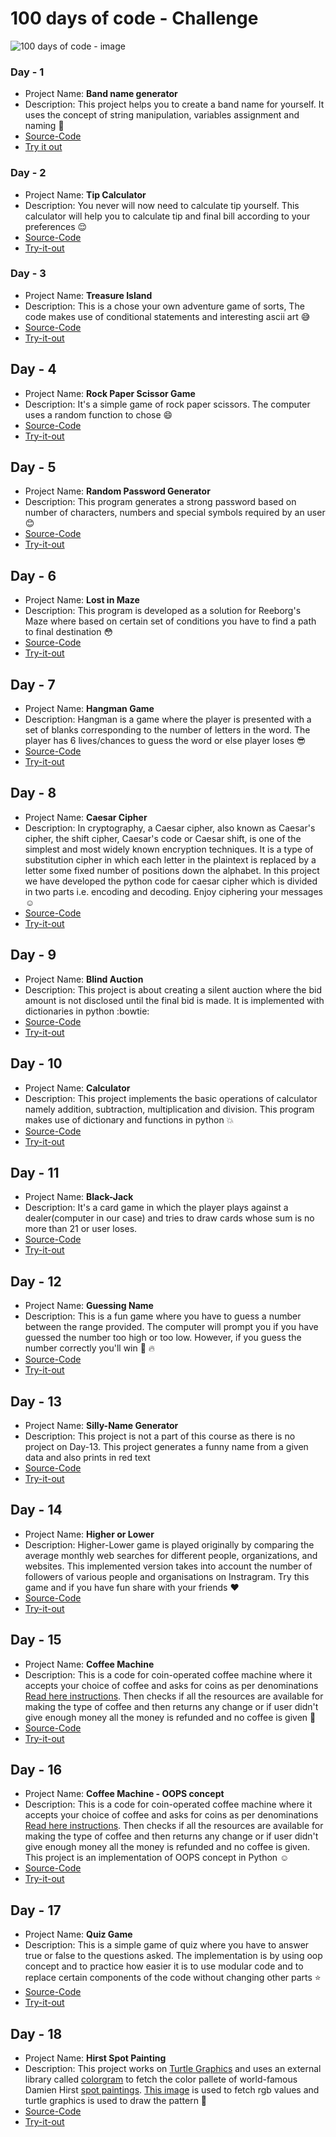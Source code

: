 # 100 days of code - Challenge
![100 days of code - image](https://letslearnabout.net/wp-content/uploads/2018/12/aaaaaaaaaaaaaaaaaaaaab.jpg)

### Day - 1
- Project Name: **Band name generator**
- Description: This project helps you to create a band name for yourself. It uses the concept of string manipulation, variables assignment and naming :grimacing:
- [Source-Code](https://github.com/MihirMore/100daysofcode-Python/blob/main/Day-1/Final_Project/band_name_generator.py)
- [Try it out](https://replit.com/@MihirMore1/band-name-generator-start?embed=1&output=1#main.py)

### Day - 2
- Project Name: **Tip Calculator**
- Description: You never will now need to calculate tip yourself. This calculator will help you to calculate tip and final bill according to your preferences :relieved:
- [Source-Code](https://github.com/MihirMore/100daysofcode-Python/blob/main/Day-2/Final-Project/tip-calculator.py)
- [Try-it-out](https://replit.com/@MihirMore1/tip-calculator-start?embed=1&output=1#main.py)

### Day - 3
- Project Name: **Treasure Island**
- Description: This is a chose your own adventure game of sorts, The code makes use of conditional statements and interesting ascii art :sweat_smile:
- [Source-Code](https://github.com/MihirMore/100daysofcode-Python/blob/main/Day-3/Final-Project/treasure-island.py)
- [Try-it-out](https://replit.com/@MihirMore1/treasure-island-start?embed=1&output=1#main.py)

## Day - 4
- Project Name: **Rock Paper Scissor Game**
- Description: It's a simple game of rock paper scissors. The computer uses a random function to chose :smile:
- [Source-Code](https://github.com/MihirMore/100daysofcode-Python/blob/main/Day-4/Final-Project/rock_paper_scissors.py)
- [Try-it-out](https://replit.com/@MihirMore1/rock-paper-scissors-start?embed=1&output=1#main.py)

## Day - 5
- Project Name: **Random Password Generator**
- Description: This program generates a strong password based on number of characters, numbers and special symbols required by an user :blush:
- [Source-Code](https://github.com/MihirMore/100daysofcode-Python/blob/main/Day-5/Final_Project/password_generator.py)
- [Try-it-out](https://replit.com/@MihirMore1/password-generator-start?embed=1&output=1#main.py)

## Day - 6
- Project Name: **Lost in Maze**
- Description: This program is developed as a solution for Reeborg's Maze where based on certain set of conditions you have to find a path to final destination :flushed:
- [Source-Code](https://github.com/MihirMore/100daysofcode-Python/blob/main/Day-6/Final_Project/Lost_in_maze.py)
- [Try-it-out](https://reeborg.ca/reeborg.html?lang=en&mode=python&menu=worlds%2Fmenus%2Freeborg_intro_en.json&name=Maze&url=worlds%2Ftutorial_en%2Fmaze1.json)

## Day - 7 
- Project Name: **Hangman Game**
- Description: Hangman is a game where the player is presented with a set of blanks corresponding to the number of letters in the word. The player has 6 lives/chances to guess the word or else player loses :sunglasses:
- [Source-Code](https://github.com/MihirMore/100daysofcode-Python/tree/main/Day-7/Final-Project)
- [Try-it-out](https://replit.com/@MihirMore1/password-generator-start?embed=1&output=1?embed=1&output=1#main.py)

## Day - 8 
- Project Name: **Caesar Cipher**
- Description: In cryptography, a Caesar cipher, also known as Caesar's cipher, the shift cipher, Caesar's code or Caesar shift, is one of the simplest and most widely known encryption techniques. It is a type of substitution cipher in which each letter in the plaintext is replaced by a letter some fixed number of positions down the alphabet. In this project we have developed the python code for caesar cipher which is divided in two parts i.e. encoding and decoding. Enjoy ciphering your messages :relaxed:
- [Source-Code](https://github.com/MihirMore/100daysofcode-Python/tree/main/Day-8/Final-Project)
- [Try-it-out](https://replit.com/@MihirMore1/caesar-cipher?embed=1&output=1#main.py)

## Day - 9
- Project Name: **Blind Auction**
- Description: This project is about creating a silent auction where the bid amount is not disclosed until the final bid is made. It is implemented with dictionaries in python :bowtie:
-  [Source-Code](https://github.com/MihirMore/100daysofcode-Python/tree/main/Day-9/Final-Project)
-  [Try-it-out](https://replit.com/@MihirMore1/blind-auction-start?embed=1&output=1#main.py)

## Day - 10
- Project Name: **Calculator**
- Description: This project implements the basic operations of calculator namely addition, subtraction, multiplication and division. This program makes use of dictionary and functions in python :boom:
- [Source-Code](https://github.com/MihirMore/100daysofcode-Python/tree/main/Day-10/Final-Project)
- [Try-it-out](https://replit.com/@MihirMore1/calculator?embed=1&output=1#main.py)

## Day - 11
- Project Name: **Black-Jack**
- Description: It's a card game in which the player plays against a dealer(computer in our case) and tries to draw cards whose sum is no more than 21 or user loses.
- [Source-Code](https://github.com/MihirMore/100daysofcode-Python/tree/main/Day-11/BlackJack) 
- [Try-it-out](https://replit.com/@MihirMore1/blackjack-start?embed=1&output=1#main.py)

## Day - 12
- Project Name: **Guessing Name**
- Description:  This is a fun game where you have to guess a number between the range provided. The computer will prompt you if you have guessed the number too high or too low.   However, if you guess the number correctly you'll win :dizzy: :fire:
- [Source-Code](https://github.com/MihirMore/100daysofcode-Python/tree/main/Day-12/Final-Project)
- [Try-it-out](https://replit.com/@MihirMore1/guessing-game?embed=1&output=1#main.py)

## Day - 13
- Project Name: **Silly-Name Generator**
- Description: This project is not a part of this course as there is no project on Day-13. This project generates a funny name from a given data and also prints in red text
- [Source-Code](https://github.com/MihirMore/100daysofcode-Python/tree/main/Day-13/Final-Project)
- [Try-it-out](https://replit.com/@MihirMore1/Silly-name-generator?embed=1&output=1#main.py) 

## Day - 14
- Project Name: **Higher or Lower**
- Description:  Higher-Lower game is played originally by comparing the average monthly web searches for different people, organizations, and websites. This implemented version   takes into account the number of followers of various people and organisations on Instragram. Try this game and if you have fun share with your friends :heart:
- [Source-Code](https://github.com/MihirMore/100daysofcode-Python/tree/main/Day-14/FInal_Project)
- [Try-it-out](https://replit.com/@MihirMore1/higher-lower-game?embed=1&output=1#main.py) 
 
## Day - 15
- Project Name: **Coffee Machine**
- Description: This is a code for coin-operated coffee machine where it accepts your choice of coffee and asks for coins as per denominations [Read here instructions](https://github.com/MihirMore/100daysofcode-Python/tree/main/Day-15/Coffee-machine_intructions). Then checks if all the resources are available for making the type of coffee and then returns any change or if user didn't give enough money all the money is refunded and no coffee is given :sparkling_heart:
- [Source-Code](https://github.com/MihirMore/100daysofcode-Python/tree/main/Day-15/Final-Project)
- [Try-it-out](https://replit.com/@MihirMore1/coffee-machine?embed=1&output=1#main.py)

## Day - 16
- Project Name: **Coffee Machine - OOPS concept**
- Description: This is a code for coin-operated coffee machine where it accepts your choice of coffee and asks for coins as per denominations [Read here instructions](https://github.com/MihirMore/100daysofcode-Python/tree/main/Day-15/Coffee-machine_intructions). Then checks if all the resources are available for making the type of coffee and then returns any change or if user didn't give enough money all the money is refunded and no coffee is given. This project is an implementation of OOPS concept in Python :relaxed:
- [Source-Code](https://github.com/MihirMore/100daysofcode-Python/tree/main/Day-16/Final-Project)
- [Try-it-out](https://replit.com/@MihirMore1/oop-coffee-machine?embed=1&output=1#main.py)

## Day - 17 
- Project Name: **Quiz Game**
- Description: This is a simple game of quiz where you have to answer true or false to the questions asked. The implementation is by using oop concept and to practice how easier it is to use modular code and to replace certain components of the code without changing other parts :star:
- [Source-Code](https://github.com/MihirMore/100daysofcode-Python/tree/main/Day-17/Final-Project)
- [Try-it-out](https://replit.com/@MihirMore1/quiz-game?embed=1&output=1#main.py)


## Day - 18
- Project Name: **Hirst Spot Painting**
- Description: This project works on [Turtle Graphics](https://docs.python.org/3/library/turtle.html) and uses an external library called [colorgram](https://pypi.org/project/colorgram.py/) to fetch the color pallete of world-famous Damien Hirst [spot paintings](https://www.damienhirst.com/texts1/series/spots). [This image](https://github.com/MihirMore/100daysofcode-Python/blob/main/Day-18/Final-Project/image.jpg) is used to fetch rgb values and turtle graphics is used to draw the pattern :art:
- [Source-Code](https://github.com/MihirMore/100daysofcode-Python/tree/main/Day-18/Final-Project)
- [Try-it-out](https://replit.com/@MihirMore1/Hirstpainting#main.py)

